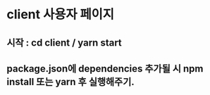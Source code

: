 # client 사용자 페이지

## 시작 : cd client / yarn start

## package.json에 dependencies 추가될 시 npm install 또는 yarn 후 실행해주기.
